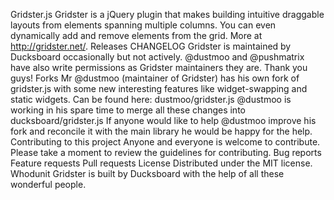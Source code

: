 Gridster.js Gridster is a jQuery plugin that makes building intuitive draggable layouts from elements spanning multiple columns. You can even dynamically add and remove elements from the grid. More at http://gridster.net/. Releases CHANGELOG Gridster is maintained by Ducksboard occasionally but not actively. @dustmoo and @pushmatrix have also write permissions as Gridster maintainers they are. Thank you guys! Forks Mr @dustmoo (maintainer of Gridster) has his own fork of gridster.js with some new interesting features like widget-swapping and static widgets. Can be found here: dustmoo/gridster.js @dustmoo is working in his spare time to merge all these changes into ducksboard/gridster.js If anyone would like to help @dustmoo improve his fork and reconcile it with the main library he would be happy for the help. Contributing to this project Anyone and everyone is welcome to contribute. Please take a moment to review the guidelines for contributing. Bug reports Feature requests Pull requests License Distributed under the MIT license. Whodunit Gridster is built by Ducksboard with the help of all these wonderful people.
